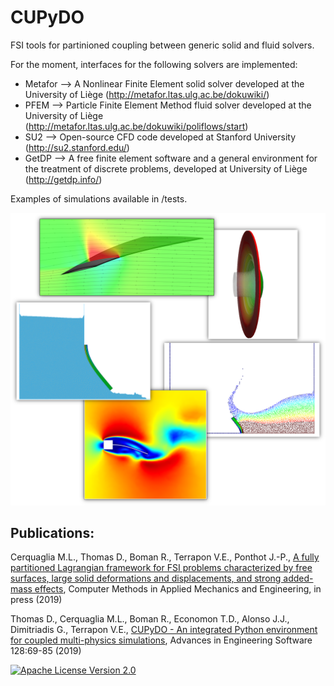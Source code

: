 # CUPyDO
FSI tools for partinioned coupling between generic solid and fluid solvers.

For the moment, interfaces for the following solvers are implemented:
    
- Metafor --> A Nonlinear Finite Element solid solver developed at the University of Liège (http://metafor.ltas.ulg.ac.be/dokuwiki/)
- PFEM --> Particle Finite Element Method fluid solver developed at the University of Liège (http://metafor.ltas.ulg.ac.be/dokuwiki/poliflows/start)
- SU2 --> Open-source CFD code developed at Stanford University (http://su2.stanford.edu/)
- GetDP --> A free finite element software and a general environment for the treatment of discrete problems, developed at University of Liège (http://getdp.info/)

Examples of simulations available in /tests.

![Screenshot](/tests/fsi_examples.png)

## Publications:
Cerquaglia M.L., Thomas D., Boman R., Terrapon V.E., Ponthot J.-P., [A fully partitioned Lagrangian framework for FSI problems characterized by free surfaces, large solid deformations and displacements, and strong added-mass effects](https://doi.org/10.1016/j.cma.2019.01.021), Computer Methods in Applied Mechanics and Engineering, in press (2019)

Thomas D., Cerquaglia M.L., Boman R., Economon T.D., Alonso J.J., Dimitriadis G., Terrapon V.E., [CUPyDO - An integrated Python environment for coupled multi-physics simulations](https://doi.org/10.1016/j.advengsoft.2018.05.007), Advances in Engineering Software 128:69-85 (2019)

[![Apache License Version 2.0](https://img.shields.io/badge/license-Apache_2.0-green.svg)](LICENSE)

